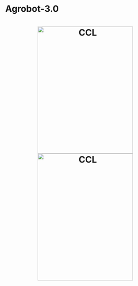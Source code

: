 # Agrobot-3.0

<h1 align="center" class="row">
    <img alt="CCL" title="uv" src="https://github.com/CaioslppUO/Agrobot-3.0/blob/main/img/uv.gif" width="300px" height="400px" />
    <img alt="CCL" title="agrobot" src="https://github.com/CaioslppUO/Agrobot-3.0/blob/main/img/agrobot.gif" width="300px" height="400px" />
</h1>